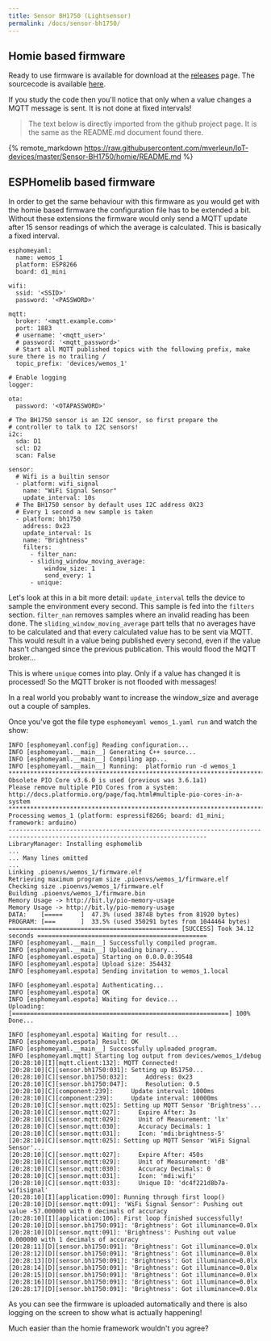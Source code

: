 ```yaml
---
title: Sensor BH1750 (Lightsensor)
permalink: /docs/sensor-bh1750/
---
```

## Homie based firmware

Ready to use firmware is available for download at the [releases](https://github.com/mverleun/IoT-devices/releases) page.
The sourcecode is available [here](https://github.com/mverleun/IoT-devices). 

If you study the code then you'll notice that only when a value changes a MQTT message is sent. It is not done at fixed intervals!

> The text below is directly imported from the github project page. It is the same as the README.md document found there.

<!-- load remote readme file from github -->
{% remote_markdown https://raw.githubusercontent.com/mverleun/IoT-devices/master/Sensor-BH1750/homie/README.md %}

## ESPHomelib based firmware

In order to get the same behaviour with this firmware as you would get with the homie based firmware the configuration file has to be extended a bit. 
Without these extensions the firmware would only send a MQTT update after 15 sensor readings of which the average is calculated. 
This is basically a fixed interval.

```
esphomeyaml:
  name: wemos_1
  platform: ESP8266
  board: d1_mini

wifi:
  ssid: '<SSID>'
  password: '<PASSWORD>'

mqtt:
  broker: '<mqtt.example.com>'
  port: 1883
  # username: '<mqtt_user>'
  # password: '<mqtt_password>'
  # Start all MQTT published topics with the following prefix, make sure there is no trailing /
  topic_prefix: 'devices/wemos_1'

# Enable logging
logger:

ota:
  password: '<OTAPASSWORD>'

# The BH1750 sensor is an I2C sensor, so first prepare the 
# controller to talk to I2C sensors!
i2c:
  sda: D1
  scl: D2
  scan: False
  
sensor:
  # Wifi is a builtin sensor
  - platform: wifi_signal
    name: "WiFi Signal Sensor"
    update_interval: 10s
  # The BH1750 sensor by default uses I2C address 0X23
  # Every 1 second a new sample is taken
  - platform: bh1750
    address: 0x23
    update_interval: 1s
    name: "Brightness"
    filters:
      - filter_nan:
      - sliding_window_moving_average:
          window_size: 1
          send_every: 1
      - unique:

```

Let's look at this in a bit more detail:
`update_interval` tells the device to sample the environment every second. This sample is fed into the `filters` section. `filter_nan` removes samples where an invalid reading has been done. The `sliding_window_moving_average` part tells that no averages have to be calculated and that every calculated value has to be sent via MQTT.
This would result in a value being published every second, even if the value hasn't changed since the previous publication. This would flood the MQTT broker...

This is where `unique` comes into play. Only if a value has changed it is processed! So the MQTT broker is not flooded with messages!

In a real world you probably want to increase the window_size and average out a couple of samples.

Once you've got the file type `esphomeyaml wemos_1.yaml run` and watch the show:

```
INFO [esphomeyaml.config] Reading configuration...
INFO [esphomeyaml.__main__] Generating C++ source...
INFO [esphomeyaml.__main__] Compiling app...
INFO [esphomeyaml.__main__] Running:  platformio run -d wemos_1
*****************************************************************************************************************************
Obsolete PIO Core v3.6.0 is used (previous was 3.6.1a1)
Please remove multiple PIO Cores from a system:
http://docs.platformio.org/page/faq.html#multiple-pio-cores-in-a-system
*****************************************************************************************************************************
Processing wemos_1 (platform: espressif8266; board: d1_mini; framework: arduino)
-----------------------------------------------------------------------------------------------------------------------------
LibraryManager: Installing esphomelib
...
... Many lines omitted
...
Linking .pioenvs/wemos_1/firmware.elf
Retrieving maximum program size .pioenvs/wemos_1/firmware.elf
Checking size .pioenvs/wemos_1/firmware.elf
Building .pioenvs/wemos_1/firmware.bin
Memory Usage -> http://bit.ly/pio-memory-usage
Memory Usage -> http://bit.ly/pio-memory-usage
DATA:    [=====     ]  47.3% (used 38748 bytes from 81920 bytes)
PROGRAM: [===       ]  33.5% (used 350291 bytes from 1044464 bytes)
=============================================== [SUCCESS] Took 34.12 seconds ===============================================
INFO [esphomeyaml.__main__] Successfully compiled program.
INFO [esphomeyaml.__main__] Uploading binary...
INFO [esphomeyaml.espota] Starting on 0.0.0.0:39548
INFO [esphomeyaml.espota] Upload size: 354432
INFO [esphomeyaml.espota] Sending invitation to wemos_1.local 

INFO [esphomeyaml.espota] Authenticating...
INFO [esphomeyaml.espota] OK
INFO [esphomeyaml.espota] Waiting for device...
Uploading: [============================================================] 100% Done...

INFO [esphomeyaml.espota] Waiting for result...
INFO [esphomeyaml.espota] Result: OK
INFO [esphomeyaml.__main__] Successfully uploaded program.
INFO [esphomeyaml.mqtt] Starting log output from devices/wemos_1/debug
[20:28:10][I][mqtt.client:132]: MQTT Connected!
[20:28:10][C][sensor.bh1750:031]: Setting up BS1750...
[20:28:10][C][sensor.bh1750:032]:     Address: 0x23
[20:28:10][C][sensor.bh1750:047]:     Resolution: 0.5
[20:28:10][C][component:239]:     Update interval: 1000ms
[20:28:10][C][component:239]:     Update interval: 10000ms
[20:28:10][C][sensor.mqtt:025]: Setting up MQTT Sensor 'Brightness'...
[20:28:10][C][sensor.mqtt:027]:     Expire After: 3s
[20:28:10][C][sensor.mqtt:029]:     Unit of Measurement: 'lx'
[20:28:10][C][sensor.mqtt:030]:     Accuracy Decimals: 1
[20:28:10][C][sensor.mqtt:031]:     Icon: 'mdi:brightness-5'
[20:28:10][C][sensor.mqtt:025]: Setting up MQTT Sensor 'WiFi Signal Sensor'...
[20:28:10][C][sensor.mqtt:027]:     Expire After: 450s
[20:28:10][C][sensor.mqtt:029]:     Unit of Measurement: 'dB'
[20:28:10][C][sensor.mqtt:030]:     Accuracy Decimals: 0
[20:28:10][C][sensor.mqtt:031]:     Icon: 'mdi:wifi'
[20:28:10][C][sensor.mqtt:033]:     Unique ID: 'dc4f221d8b7a-wifisignal'
[20:28:10][I][application:090]: Running through first loop()
[20:28:10][D][sensor.mqtt:091]: 'WiFi Signal Sensor': Pushing out value -57.000000 with 0 decimals of accuracy
[20:28:10][I][application:106]: First loop finished successfully!
[20:28:10][D][sensor.bh1750:091]: 'Brightness': Got illuminance=0.0lx
[20:28:10][D][sensor.mqtt:091]: 'Brightness': Pushing out value 0.000000 with 1 decimals of accuracy
[20:28:11][D][sensor.bh1750:091]: 'Brightness': Got illuminance=0.0lx
[20:28:12][D][sensor.bh1750:091]: 'Brightness': Got illuminance=0.0lx
[20:28:13][D][sensor.bh1750:091]: 'Brightness': Got illuminance=0.0lx
[20:28:14][D][sensor.bh1750:091]: 'Brightness': Got illuminance=0.0lx
[20:28:15][D][sensor.bh1750:091]: 'Brightness': Got illuminance=0.0lx
[20:28:16][D][sensor.bh1750:091]: 'Brightness': Got illuminance=0.0lx
[20:28:17][D][sensor.bh1750:091]: 'Brightness': Got illuminance=0.0lx

```

As you can see the firmware is uploaded automatically and there is also logging on the screen to show what is actually happening!

Much easier than the homie framework wouldn't you agree?
